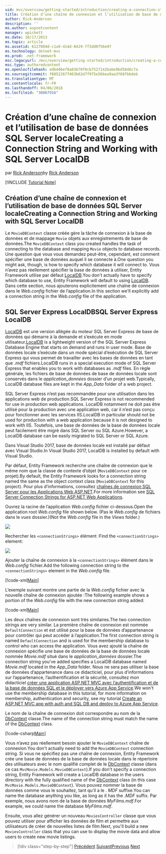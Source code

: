 ```yaml
---
uid: mvc/overview/getting-started/introduction/creating-a-connection-string
title: Création d’une chaîne de connexion et l’utilisation de base de données SQL Server locale | Documents Microsoft
author: Rick-Anderson
description: ''
ms.author: aspnetcontent
manager: wpickett
ms.date: 10/17/2013
ms.topic: article
ms.assetid: 6127804d-c1a9-414d-8429-7f3dd0f56e97
ms.technology: dotnet-mvc
ms.prod: .net-framework
msc.legacyurl: /mvc/overview/getting-started/introduction/creating-a-connection-string
msc.type: authoredcontent
ms.openlocfilehash: edbd46ef8a03670f0cb7527142babe9bd5846c7a
ms.sourcegitcommit: f8852267f463b62d7f975e56bea9aa3f68fbbdeb
ms.translationtype: MT
ms.contentlocale: fr-FR
ms.lasthandoff: 04/06/2018
ms.locfileid: "30867916"
---
```

<a name="creating-a-connection-string-and-working-with-sql-server-localdb"></a><span data-ttu-id="8ae41-102">Création d’une chaîne de connexion et l’utilisation de base de données SQL Server locale</span><span class="sxs-lookup"><span data-stu-id="8ae41-102">Creating a Connection String and Working with SQL Server LocalDB</span></span>
====================
<span data-ttu-id="8ae41-103">par [Rick Anderson](https://github.com/Rick-Anderson)</span><span class="sxs-lookup"><span data-stu-id="8ae41-103">by [Rick Anderson](https://github.com/Rick-Anderson)</span></span>

[!INCLUDE [Tutorial Note](sample/code-location.md)]

## <a name="creating-a-connection-string-and-working-with-sql-server-localdb"></a><span data-ttu-id="8ae41-104">Création d’une chaîne de connexion et l’utilisation de base de données SQL Server locale</span><span class="sxs-lookup"><span data-stu-id="8ae41-104">Creating a Connection String and Working with SQL Server LocalDB</span></span>

<span data-ttu-id="8ae41-105">Le `MovieDBContext` classe créée gère la tâche de connexion à la base de données et de mappage `Movie` objets aux enregistrements de base de données.</span><span class="sxs-lookup"><span data-stu-id="8ae41-105">The `MovieDBContext` class you created handles the task of connecting to the database and mapping `Movie` objects to database records.</span></span> <span data-ttu-id="8ae41-106">Une question que vous vous demandez peut-être, cependant, est comment spécifier une base de données auquel il se connecte à.</span><span class="sxs-lookup"><span data-stu-id="8ae41-106">One question you might ask, though, is how to specify which database it will connect to.</span></span> <span data-ttu-id="8ae41-107">Vous n’avez pas réellement spécifier la base de données à utiliser, Entity Framework utilise par défaut [LocalDB](https://docs.microsoft.com/sql/database-engine/configure-windows/sql-server-2016-express-localdb).</span><span class="sxs-lookup"><span data-stu-id="8ae41-107">You don't actually have to specify which database to use, Entity Framework will default to using [LocalDB](https://docs.microsoft.com/sql/database-engine/configure-windows/sql-server-2016-express-localdb).</span></span> <span data-ttu-id="8ae41-108">Dans cette section, nous ajouterons explicitement une chaîne de connexion dans le *Web.config* fichier de l’application.</span><span class="sxs-lookup"><span data-stu-id="8ae41-108">In this section we'll explicitly add a connection string in the *Web.config* file of the application.</span></span>

## <a name="sql-server-express-localdb"></a><span data-ttu-id="8ae41-109">SQL Server Express LocalDB</span><span class="sxs-lookup"><span data-stu-id="8ae41-109">SQL Server Express LocalDB</span></span>

<span data-ttu-id="8ae41-110">[LocalDB](https://docs.microsoft.com/sql/database-engine/configure-windows/sql-server-2016-express-localdb) est une version allégée du moteur SQL Server Express de base de données qui démarre à la demande et s’exécute en mode utilisateur.</span><span class="sxs-lookup"><span data-stu-id="8ae41-110">[LocalDB](https://docs.microsoft.com/sql/database-engine/configure-windows/sql-server-2016-express-localdb) is a lightweight version of the SQL Server Express Database Engine that starts on demand and runs in user mode.</span></span> <span data-ttu-id="8ae41-111">Base de données locale s’exécute dans un mode spécial d’exécution de SQL Server Express qui vous permet de travailler avec les bases de données en tant que *.mdf* fichiers.</span><span class="sxs-lookup"><span data-stu-id="8ae41-111">LocalDB runs in a special execution mode of SQL Server Express that enables you to work with databases as *.mdf* files.</span></span> <span data-ttu-id="8ae41-112">En règle générale, les fichiers de base de données de base de données locale sont conservés dans le *application\_données* dossier d’un projet web.</span><span class="sxs-lookup"><span data-stu-id="8ae41-112">Typically, LocalDB database files are kept in the *App\_Data* folder of a web project.</span></span>

<span data-ttu-id="8ae41-113">SQL Server Express n’est pas recommandée pour une utilisation dans les applications web de production.</span><span class="sxs-lookup"><span data-stu-id="8ae41-113">SQL Server Express is not recommended for use in production web applications.</span></span> <span data-ttu-id="8ae41-114">LocalDB notamment ne doit pas être utilisé pour la production avec une application web, car il n’est pas conçu pour fonctionner avec les services IIS.</span><span class="sxs-lookup"><span data-stu-id="8ae41-114">LocalDB in particular should not be used for production with a web application because it is not designed to work with IIS.</span></span> <span data-ttu-id="8ae41-115">Toutefois, une base de données de la base de données locale peut facilement être migré dans SQL Server ou SQL Azure.</span><span class="sxs-lookup"><span data-stu-id="8ae41-115">However, a LocalDB database can be easily migrated to SQL Server or SQL Azure.</span></span>

<span data-ttu-id="8ae41-116">Dans Visual Studio 2017, base de données locale est installé par défaut avec Visual Studio.</span><span class="sxs-lookup"><span data-stu-id="8ae41-116">In Visual Studio 2017, LocalDB is installed by default with Visual Studio.</span></span>

<span data-ttu-id="8ae41-117">Par défaut, Entity Framework recherche une chaîne de connexion que le même nom que la classe de contexte d’objet (`MovieDBContext` pour ce projet).</span><span class="sxs-lookup"><span data-stu-id="8ae41-117">By default, the Entity Framework looks for a connection string named the same as the object context class (`MovieDBContext` for this project).</span></span> <span data-ttu-id="8ae41-118">Pour plus d’informations, consultez [chaînes de connexion SQL Server pour les Applications Web ASP.NET](https://msdn.microsoft.com/library/jj653752.aspx).</span><span class="sxs-lookup"><span data-stu-id="8ae41-118">For more information see [SQL Server Connection Strings for ASP.NET Web Applications](https://msdn.microsoft.com/library/jj653752.aspx).</span></span>

<span data-ttu-id="8ae41-119">Ouvrez la racine de l’application *Web.config* fichier ci-dessous.</span><span class="sxs-lookup"><span data-stu-id="8ae41-119">Open the application root *Web.config* file shown below.</span></span> <span data-ttu-id="8ae41-120">(Pas le *Web.config* de fichiers dans le *vues* dossier.)</span><span class="sxs-lookup"><span data-stu-id="8ae41-120">(Not the *Web.config* file in the *Views* folder.)</span></span>

![](creating-a-connection-string/_static/image1.png)

<span data-ttu-id="8ae41-121">Rechercher les `<connectionStrings>` élément :</span><span class="sxs-lookup"><span data-stu-id="8ae41-121">Find the `<connectionStrings>` element:</span></span>

![](creating-a-connection-string/_static/image2.png)

<span data-ttu-id="8ae41-122">Ajouter la chaîne de connexion à la `<connectionStrings>` élément dans le *Web.config* fichier.</span><span class="sxs-lookup"><span data-stu-id="8ae41-122">Add the following connection string to the `<connectionStrings>` element in the *Web.config* file.</span></span>

[!code-xml[Main](creating-a-connection-string/samples/sample1.xml)]

<span data-ttu-id="8ae41-123">L’exemple suivant montre une partie de la *Web.config* fichier avec la nouvelle chaîne de connexion ajoutée :</span><span class="sxs-lookup"><span data-stu-id="8ae41-123">The following example shows a portion of the *Web.config* file with the new connection string added:</span></span>

[!code-xml[Main](creating-a-connection-string/samples/sample2.xml)]

<span data-ttu-id="8ae41-124">Les deux chaînes de connexion sont très similaires.</span><span class="sxs-lookup"><span data-stu-id="8ae41-124">The two connection strings are very similar.</span></span> <span data-ttu-id="8ae41-125">La première chaîne de connexion est nommée `DefaultConnection` et est utilisé pour la base de données d’appartenance pour contrôler qui peut accéder à l’application.</span><span class="sxs-lookup"><span data-stu-id="8ae41-125">The first connection string is named `DefaultConnection` and is used for the membership database to control who can access the application.</span></span> <span data-ttu-id="8ae41-126">Vous avez ajouté la chaîne de connexion spécifie une base de données de la base de données locale nommée *Movie.mdf* situé dans le *application\_données* dossier.</span><span class="sxs-lookup"><span data-stu-id="8ae41-126">The connection string you've added specifies a LocalDB database named *Movie.mdf* located in the *App\_Data* folder.</span></span> <span data-ttu-id="8ae41-127">Nous ne sera pas utiliser la base de données d’appartenance dans ce didacticiel, pour plus d’informations sur l’appartenance, l’authentification et la sécurité, consultez mon didacticiel [créer une application ASP.NET MVC avec l’authentification et de la base de données SQL et le déployer vers Azure App Service](https://docs.microsoft.com/aspnet/core/security/authorization/secure-data).</span><span class="sxs-lookup"><span data-stu-id="8ae41-127">We won't use the membership database in this tutorial, for more information on membership, authentication and security, see my tutorial [Create an ASP.NET MVC app with auth and SQL DB and deploy to Azure App Service](https://docs.microsoft.com/aspnet/core/security/authorization/secure-data).</span></span>

<span data-ttu-id="8ae41-128">Le nom de la chaîne de connexion doit correspondre au nom de la [DbContext](https://msdn.microsoft.com/library/system.data.entity.dbcontext(v=vs.103).aspx) classe.</span><span class="sxs-lookup"><span data-stu-id="8ae41-128">The name of the connection string must match the name of the [DbContext](https://msdn.microsoft.com/library/system.data.entity.dbcontext(v=vs.103).aspx) class.</span></span>

[!code-csharp[Main](creating-a-connection-string/samples/sample3.cs?highlight=15)]

<span data-ttu-id="8ae41-129">Vous n’avez pas réellement besoin ajouter le `MovieDBContext` chaîne de connexion.</span><span class="sxs-lookup"><span data-stu-id="8ae41-129">You don't actually need to add the `MovieDBContext` connection string.</span></span> <span data-ttu-id="8ae41-130">Si vous ne spécifiez pas une chaîne de connexion, Entity Framework crée une base de données de la base de données locale dans le répertoire des utilisateurs avec le nom qualifié complet de le [DbContext](https://msdn.microsoft.com/library/system.data.entity.dbcontext(v=vs.103).aspx) classe (dans ce cas `MvcMovie.Models.MovieDBContext`).</span><span class="sxs-lookup"><span data-stu-id="8ae41-130">If you don't specify a connection string, Entity Framework will create a LocalDB database in the users directory with the fully qualified name of the [DbContext](https://msdn.microsoft.com/library/system.data.entity.dbcontext(v=vs.103).aspx) class (in this case `MvcMovie.Models.MovieDBContext`).</span></span> <span data-ttu-id="8ae41-131">Vous pouvez nommer la base de données comme vous le souhaitez, tant qu’il a le *. MDF* suffixe.</span><span class="sxs-lookup"><span data-stu-id="8ae41-131">You can name the database anything you like, as long as it has the *.MDF* suffix.</span></span> <span data-ttu-id="8ae41-132">Par exemple, nous avons nom de la base de données *MyFilms.mdf*.</span><span class="sxs-lookup"><span data-stu-id="8ae41-132">For example, we could name the database *MyFilms.mdf*.</span></span>

<span data-ttu-id="8ae41-133">Ensuite, vous allez générer un nouveau `MoviesController` classe que vous pouvez utiliser pour afficher les données de film et permettre aux utilisateurs de créer de nouvelles listes de film.</span><span class="sxs-lookup"><span data-stu-id="8ae41-133">Next, you'll build a new `MoviesController` class that you can use to display the movie data and allow users to create new movie listings.</span></span>

> [!div class="step-by-step"]
> <span data-ttu-id="8ae41-134">[Précédent](adding-a-model.md)
> [Suivant](accessing-your-models-data-from-a-controller.md)</span><span class="sxs-lookup"><span data-stu-id="8ae41-134">[Previous](adding-a-model.md)
[Next](accessing-your-models-data-from-a-controller.md)</span></span>
